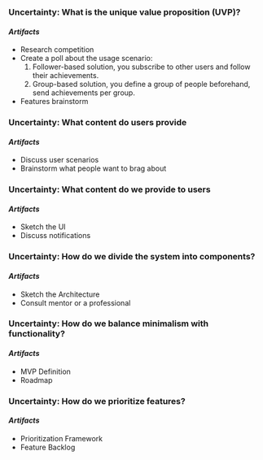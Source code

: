 ### Uncertainty: What is the unique value proposition (UVP)?
#### _Artifacts_
- Research competition
- Create a poll about the usage scenario:
    1. Follower-based solution, you subscribe to other users and follow their achievements.
    2. Group-based solution, you define a group of people beforehand, send achievements per group.
- Features brainstorm

### Uncertainty: What content do users provide
#### _Artifacts_
- Discuss user scenarios
- Brainstorm what people want to brag about

### Uncertainty: What content do we provide to users
#### _Artifacts_
- Sketch the UI
- Discuss notifications

### Uncertainty: How do we divide the system into components?
#### _Artifacts_
- Sketch the Architecture
- Consult mentor or a professional


### Uncertainty: How do we balance minimalism with functionality?
#### _Artifacts_
- MVP Definition
- Roadmap

### Uncertainty: How do we prioritize features?
#### _Artifacts_
- Prioritization Framework
- Feature Backlog
